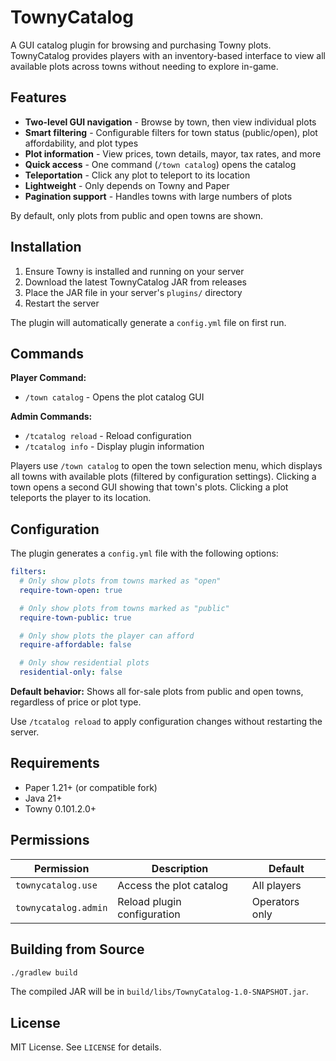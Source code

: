 # TownyCatalog

A GUI catalog plugin for browsing and purchasing Towny plots. TownyCatalog provides players with an inventory-based interface to view all available plots across towns without needing to explore in-game.

## Features

- **Two-level GUI navigation** - Browse by town, then view individual plots
- **Smart filtering** - Configurable filters for town status (public/open), plot affordability, and plot types
- **Plot information** - View prices, town details, mayor, tax rates, and more
- **Quick access** - One command (`/town catalog`) opens the catalog
- **Teleportation** - Click any plot to teleport to its location
- **Lightweight** - Only depends on Towny and Paper
- **Pagination support** - Handles towns with large numbers of plots

By default, only plots from public and open towns are shown.

## Installation

1. Ensure Towny is installed and running on your server
2. Download the latest TownyCatalog JAR from releases
3. Place the JAR file in your server's `plugins/` directory
4. Restart the server

The plugin will automatically generate a `config.yml` file on first run.

## Commands

**Player Command:**
- `/town catalog` - Opens the plot catalog GUI

**Admin Commands:**
- `/tcatalog reload` - Reload configuration
- `/tcatalog info` - Display plugin information

Players use `/town catalog` to open the town selection menu, which displays all towns with available plots (filtered by configuration settings). Clicking a town opens a second GUI showing that town's plots. Clicking a plot teleports the player to its location.

## Configuration

The plugin generates a `config.yml` file with the following options:

```yaml
filters:
  # Only show plots from towns marked as "open"
  require-town-open: true

  # Only show plots from towns marked as "public"
  require-town-public: true

  # Only show plots the player can afford
  require-affordable: false

  # Only show residential plots
  residential-only: false
```

**Default behavior:** Shows all for-sale plots from public and open towns, regardless of price or plot type.

Use `/tcatalog reload` to apply configuration changes without restarting the server.

## Requirements

- Paper 1.21+ (or compatible fork)
- Java 21+
- Towny 0.101.2.0+

## Permissions

| Permission | Description | Default |
|------------|-------------|---------|
| `townycatalog.use` | Access the plot catalog | All players |
| `townycatalog.admin` | Reload plugin configuration | Operators only |

## Building from Source

```bash
./gradlew build
```

The compiled JAR will be in `build/libs/TownyCatalog-1.0-SNAPSHOT.jar`.

## License

MIT License. See `LICENSE` for details.


